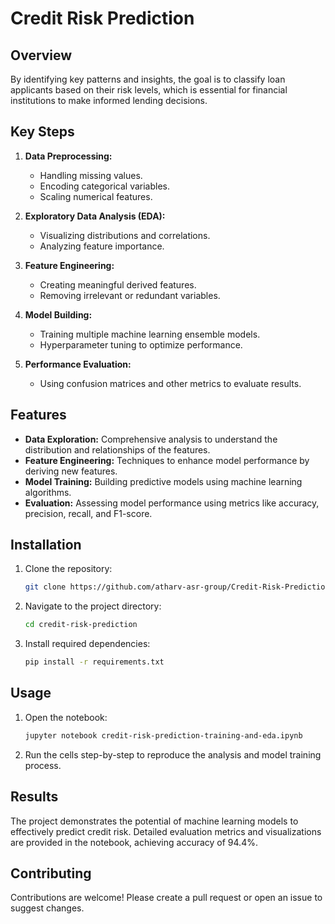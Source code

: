 # Credit Risk Prediction

## Overview
By identifying key patterns and insights, the goal is to classify loan applicants based on their risk levels, which is essential for financial institutions to make informed lending decisions.

## Key Steps
1. **Data Preprocessing:**
   - Handling missing values.
   - Encoding categorical variables.
   - Scaling numerical features.

2. **Exploratory Data Analysis (EDA):**
   - Visualizing distributions and correlations.
   - Analyzing feature importance.

3. **Feature Engineering:**
   - Creating meaningful derived features.
   - Removing irrelevant or redundant variables.

4. **Model Building:**
   - Training multiple machine learning ensemble models.
   - Hyperparameter tuning to optimize performance.

5. **Performance Evaluation:**
   - Using confusion matrices and other metrics to evaluate results.


## Features
- **Data Exploration:** Comprehensive analysis to understand the distribution and relationships of the features.
- **Feature Engineering:** Techniques to enhance model performance by deriving new features.
- **Model Training:** Building predictive models using machine learning algorithms.
- **Evaluation:** Assessing model performance using metrics like accuracy, precision, recall, and F1-score.

## Installation
1. Clone the repository:
   ```bash
   git clone https://github.com/atharv-asr-group/Credit-Risk-Prediction.git
   ```
2. Navigate to the project directory:
   ```bash
   cd credit-risk-prediction
   ```
3. Install required dependencies:
   ```bash
   pip install -r requirements.txt
   ```

## Usage
1. Open the notebook:
   ```bash
   jupyter notebook credit-risk-prediction-training-and-eda.ipynb
   ```
2. Run the cells step-by-step to reproduce the analysis and model training process.

## Results
The project demonstrates the potential of machine learning models to effectively predict credit risk. Detailed evaluation metrics and visualizations are provided in the notebook, achieving accuracy of 94.4%.

## Contributing
Contributions are welcome! Please create a pull request or open an issue to suggest changes.

